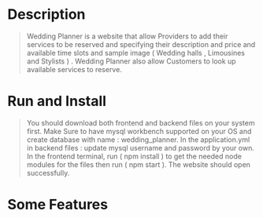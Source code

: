 # Description
>Wedding Planner is a website that allow Providers to add their services to be reserved and specifying their description and price and available time slots and sample image ( Wedding halls , Limousines and Stylists ) .
>Wedding Planner also allow Customers to look up available services to reserve.

# Run and Install
> You should download both frontend and backend files on your system first.
> Make Sure to have mysql workbench supported on your OS and create database with name : wedding_planner.
> In the application.yml in backend files : update mysql username and password by your own.
> In the frontend terminal, run ( npm install ) to get the needed node modules for the files then run ( npm start ).
> The website should open successfully.

# Some Features
>
